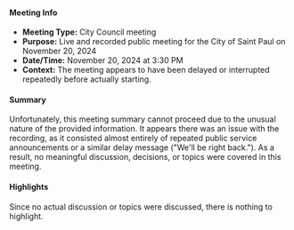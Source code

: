 #### Meeting Info
- **Meeting Type:** City Council meeting
- **Purpose:** Live and recorded public meeting for the City of Saint Paul on November 20, 2024
- **Date/Time:** November 20, 2024 at 3:30 PM
- **Context:** The meeting appears to have been delayed or interrupted repeatedly before actually starting.

#### Summary

Unfortunately, this meeting summary cannot proceed due to the unusual nature of the provided information. It appears there was an issue with the recording, as it consisted almost entirely of repeated public service announcements or a similar delay message ("We'll be right back."). As a result, no meaningful discussion, decisions, or topics were covered in this meeting.

#### Highlights
Since no actual discussion or topics were discussed, there is nothing to highlight.


